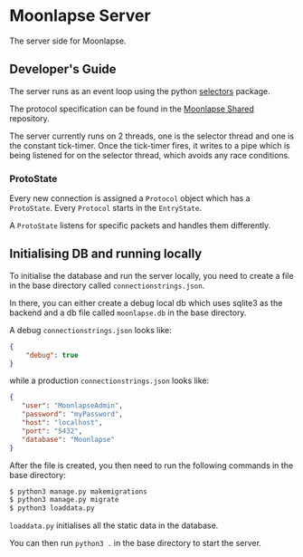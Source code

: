 # Moonlapse Server

The server side for Moonlapse.

## Developer's Guide

The server runs as an event loop using the python [selectors](https://docs.python.org/3/library/selectors.html) package.

The protocol specification can be found in the [Moonlapse Shared](http://github.com/moonlapse-mud/shared) repository.

The server currently runs on 2 threads, one is the selector thread and one is the constant tick-timer. Once the tick-timer fires, it writes to a pipe which is being listened for on the selector thread, which avoids any race conditions.

### ProtoState

Every new connection is assigned a `Protocol` object which has a `ProtoState`. Every `Protocol` starts in the `EntryState`.

A `ProtoState` listens for specific packets and handles them differently.


## Initialising DB and running locally

To initialise the database and run the server locally, you need to create a file in the base directory called `connectionstrings.json`.

In there, you can either create a debug local db which uses sqlite3 as the backend and a db file called `moonlapse.db` in the base directory.

A debug `connectionstrings.json` looks like:
```json
{
    "debug": true
}
```

while a production `connectionstrings.json` looks like:
```json
{
   "user": "MoonlapseAdmin",
   "password": "myPassword",
   "host": "localhost",
   "port": "5432",
   "database": "Moonlapse"
}
```

After the file is created, you then need to run the following commands in the base directory:
```bash
$ python3 manage.py makemigrations
$ python3 manage.py migrate
$ python3 loaddata.py
```

`loaddata.py` initialises all the static data in the database.

You can then run `python3 .` in the base directory to start the server.